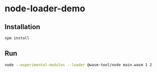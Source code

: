 # node-loader-demo

## Installation

```sh
npm install
```

## Run

```sh
node --experimental-modules --loader @wasm-tool/node main.wasm 1 2
```
